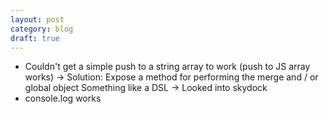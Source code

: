 ```yaml
---
layout: post
category: blog
draft: true
---
```

* Couldn't get a simple push to a string array to work (push to JS array works)
  -> Solution: Expose a method for performing the merge and / or global object
               Something like a DSL
  -> Looked into skydock
* console.log works
